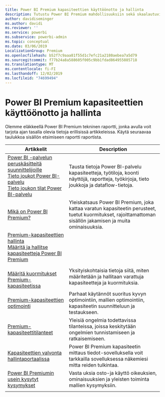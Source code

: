 ```yaml
---
title: Power BI Premium kapasiteettien käyttöönotto ja hallinta
description: Tutustu Power BI Premium mahdollisuuksiin sekä skaalautuvien ratkaisujen suunnitteluun, käyttöönottoon, valvontaan ja vian määritykseen.
author: davidiseminger
ms.author: davidi
ms.reviewer: ''
ms.service: powerbi
ms.subservice: powerbi-admin
ms.topic: conceptual
ms.date: 03/06/2019
LocalizationGroup: Premium
ms.openlocfilehash: b52f7c9aaa81f55d1c7efc21a2180aebea7a5d79
ms.sourcegitcommit: f77b24a8a588605f005c9bb1fdad864955885718
ms.translationtype: MT
ms.contentlocale: fi-FI
ms.lasthandoff: 12/02/2019
ms.locfileid: "74699494"
---
```

# <a name="deploying-and-managing-power-bi-premium-capacities"></a>Power BI Premium kapasiteettien käyttöönotto ja hallinta

Olemme eläkkeellä Power BI Premium tekninen raportti, jonka avulla voit tarjota ajan tasalla olevia tietoja erillisissä artikkeleissa. Käytä seuraavaa taulukkoa sisällön etsimiseen raportti raportista. 

| Artikkelit | Description |
|-----|----|
| [Power BI -palvelun peruskäsitteitä suunnittelijoille](service-basic-concepts.md)</br>[Tieto joukot Power BI-palvelu](service-datasets-understand.md)</br>[Tieto joukon tilat Power BI-palvelu](service-dataset-modes-understand.md) | Tausta tietoja Power BI-palvelu kapasiteetteja, työtiloja, koonti näyttöjä, raportteja, työkirjoja, tieto joukkoja ja dataflow-tietoja. |
| [Mikä on Power BI Premium?](service-premium-what-is.md) | Yleiskatsaus Power BI Premium, joka kattaa varatun kapasiteetin perusteet, tuetut kuormitukset, rajoittamattoman sisällön jakamisen ja muita ominaisuuksia.  |
| [Premium-kapasiteettien hallinta](service-premium-capacity-manage.md)</br>[Määritä ja hallitse kapasiteetteja Power BI Premium](service-admin-premium-manage.md)
</br>[Määritä kuormitukset Premium-kapasiteetissa](service-admin-premium-workloads.md) | Yksityiskohtaisia tietoja siitä, miten määritetään ja hallitaan varattuja kapasiteetteja ja kuormituksia. |
| [Premium-kapasiteettien optimointi](service-premium-capacity-optimize.md) | Parhaat käytännöt suoritus kyvyn optimointiin, mallien optimointiin, kapasiteetin suunnitteluun ja testaukseen. |
| [Premium-kapasiteettitilanteet](service-premium-capacity-scenarios.md) | Yleisiä ongelmia todettavissa tilanteissa, joissa keskitytään ongelmien tunnistamiseen ja ratkaisemiseen. |
| [Kapasiteettien valvonta hallintaportaalissa](service-admin-premium-monitor-portal.md) | Power BI Premium kapasiteetin mittaus tiedot-sovelluksella voit tarkkailla sovelluksessa näkemiesi mitta reiden tulkintaa. |
| [Power BI Premiumin usein kysytyt kysymykset](service-premium-faq.md) | Vasta uksia osto-ja käyttö oikeuksien, ominaisuuksien ja yleisten toiminta mallien kysymyksiin. |
| | |
